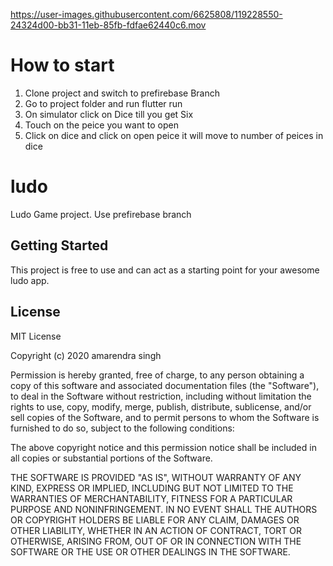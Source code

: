 



https://user-images.githubusercontent.com/6625808/119228550-24324d00-bb31-11eb-85fb-fdfae62440c6.mov

# How to start
1. Clone project and switch to prefirebase Branch
2. Go to project folder and run flutter run
3. On simulator click on Dice till you get Six
4. Touch on the peice you want to open
5. Click on dice and click on open peice it will move to number of peices in dice
# ludo

Ludo Game project. Use prefirebase branch

## Getting Started

This project is free to use and can act as a starting point for your awesome ludo app.

## License
MIT License

Copyright (c) 2020 amarendra singh

Permission is hereby granted, free of charge, to any person obtaining a copy
of this software and associated documentation files (the "Software"), to deal
in the Software without restriction, including without limitation the rights
to use, copy, modify, merge, publish, distribute, sublicense, and/or sell
copies of the Software, and to permit persons to whom the Software is
furnished to do so, subject to the following conditions:

The above copyright notice and this permission notice shall be included in all
copies or substantial portions of the Software.

THE SOFTWARE IS PROVIDED "AS IS", WITHOUT WARRANTY OF ANY KIND, EXPRESS OR
IMPLIED, INCLUDING BUT NOT LIMITED TO THE WARRANTIES OF MERCHANTABILITY,
FITNESS FOR A PARTICULAR PURPOSE AND NONINFRINGEMENT. IN NO EVENT SHALL THE
AUTHORS OR COPYRIGHT HOLDERS BE LIABLE FOR ANY CLAIM, DAMAGES OR OTHER
LIABILITY, WHETHER IN AN ACTION OF CONTRACT, TORT OR OTHERWISE, ARISING FROM,
OUT OF OR IN CONNECTION WITH THE SOFTWARE OR THE USE OR OTHER DEALINGS IN THE
SOFTWARE.
